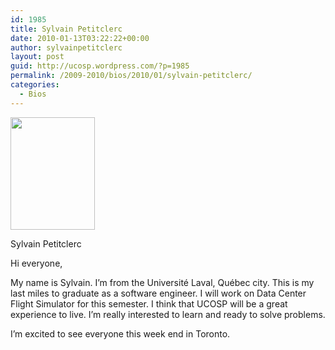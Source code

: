 ```yaml
---
id: 1985
title: Sylvain Petitclerc
date: 2010-01-13T03:22:22+00:00
author: sylvainpetitclerc
layout: post
guid: http://ucosp.wordpress.com/?p=1985
permalink: /2009-2010/bios/2010/01/sylvain-petitclerc/
categories:
  - Bios
---
```

<div id="attachment_1986" style="width: 145px" class="wp-caption alignright">
  <a href="http://ucosp.files.wordpress.com/2010/01/dsc01665.jpg"><img class="size-medium wp-image-1986" title="Sylvain Petitclerc" src="http://ucosp.files.wordpress.com/2010/01/dsc01665.jpg?w=225" alt="" width="135" height="180" /></a>
  
  <p class="wp-caption-text">
    Sylvain Petitclerc
  </p>
</div>

Hi everyone,

My name is Sylvain. I&#8217;m from the Université Laval, Québec city. This is my last miles to graduate as a software engineer. I will work on Data Center Flight Simulator for this semester. I think that UCOSP will be a great experience to live. I&#8217;m really interested to learn and ready to solve problems.
  

  
I&#8217;m excited to see everyone this week end in Toronto.